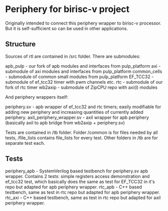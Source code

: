 # Periphery for birisc-v project

Originally intended to connect this periphery wrapper to birisc-v processor. But it is self-sufficient so can be used in other applications.

## Structure

Sources of rtl are contained in /src folder.
There are submodules:

apb_pulp        - our fork of apb modules and interfaces from pulp_platform
axi             - submodule of axi modules and interfaces from pulp_platform
common_cells    - submodule of common small modules from pulp_platform
EF_TCC32        - submodule of ef_tcc32 timer with pwm channels etc.
rtc             - submodule of our fork of rtc timer
wb2axip         - submodule of ZipCPU repo with axi(l) modules

And periphery wrappers itself:

periphery.sv              - apb wrapper of ef_tcc32 and rtc timers; easily modifiable for adding new periphery and increasing quantities of currently added periphery.
axil_periphery_wrapper.sv - axil wrapper for apb periphery (basically axil to apb bridge from wb2axip + periphery.sv)

Tests are contained in /tb folder. Folder /common is for files needed by all tests, /file_lists contains file_lists for every test.
Other folders in /tb are for separate test each.

## Tests
periphery_apb - SystemVerilog based testbench for periphery.sv apb wrapper. Contains 2 tests: simple registers access demonstration and ef_tcc32 test, which basically does the same as test for EF_TCC32 in it's repo but adapted for apb periphery wrapper.
rtc_apb - C++ based testbench, same as test in rtc repo but adapted for apb periphery wrapper.
rtc_axi - C++ based testbench, same as test in rtc repo but adapted for axil periphery wrapper.